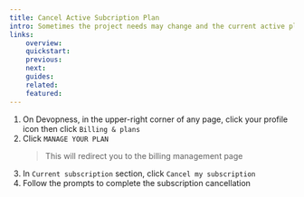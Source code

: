 ```yaml
---
title: Cancel Active Subcription Plan
intro: Sometimes the project needs may change and the current active plan does not fit your project needs. Cancel your currently active plan to ensure you will no longer be charged on that plan.
links:
    overview:
    quickstart:
    previous:
    next:
    guides:
    related:
    featured:
---
```


1. On Devopness, in the upper-right corner of any page, click your profile icon then click `Billing & plans`
1. Click `MANAGE YOUR PLAN`
    > This will redirect you to the billing management page
1. In `Current subscription` section, click `Cancel my subscription`
1. Follow the prompts to complete the subscription cancellation
